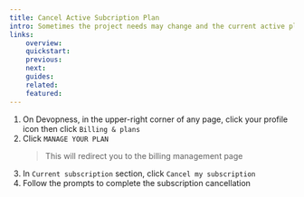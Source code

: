 ```yaml
---
title: Cancel Active Subcription Plan
intro: Sometimes the project needs may change and the current active plan does not fit your project needs. Cancel your currently active plan to ensure you will no longer be charged on that plan.
links:
    overview:
    quickstart:
    previous:
    next:
    guides:
    related:
    featured:
---
```


1. On Devopness, in the upper-right corner of any page, click your profile icon then click `Billing & plans`
1. Click `MANAGE YOUR PLAN`
    > This will redirect you to the billing management page
1. In `Current subscription` section, click `Cancel my subscription`
1. Follow the prompts to complete the subscription cancellation
